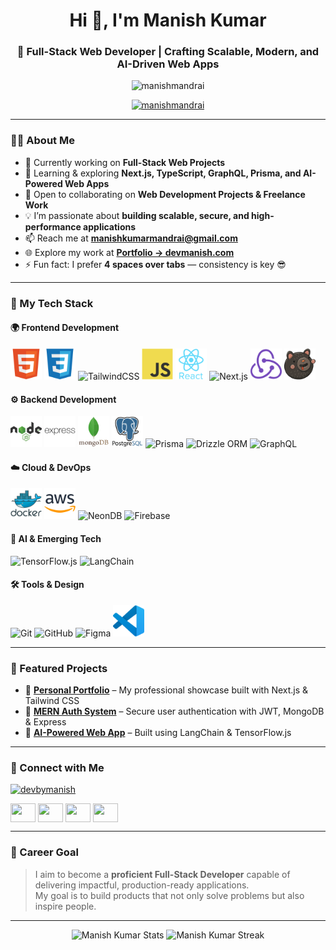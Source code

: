 <h1 align="center">Hi 👋, I'm Manish Kumar</h1>
<h3 align="center">🚀 Full-Stack Web Developer | Crafting Scalable, Modern, and AI-Driven Web Apps</h3>

<p align="center">
  <img src="https://komarev.com/ghpvc/?username=manishmandrai&label=Profile%20Views&color=0e75b6&style=flat" alt="manishmandrai" />
</p>

<p align="center">
  <a href="https://github.com/ryo-ma/github-profile-trophy">
    <img src="https://github-profile-trophy.vercel.app/?username=manishmandrai&theme=tokyonight&margin-w=10&no-bg=true&no-frame=true" alt="manishmandrai" />
  </a>
</p>

---

### 👨‍💻 About Me

- 🔭 Currently working on **Full-Stack Web Projects**  
- 🌱 Learning & exploring **Next.js, TypeScript, GraphQL, Prisma, and AI-Powered Web Apps**  
- 👯 Open to collaborating on **Web Development Projects & Freelance Work**  
- 💡 I’m passionate about **building scalable, secure, and high-performance applications**  
- 📫 Reach me at **manishkumarmandrai@gmail.com**  
- 🌐 Explore my work at [**Portfolio → devmanish.com**](https://www.devmanish.com/)  
- ⚡ Fun fact: I prefer **4 spaces over tabs** — consistency is key 😎  

---

### 🧠 My Tech Stack

#### 🌍 **Frontend Development**
<p align="left">
  <img src="https://raw.githubusercontent.com/devicons/devicon/master/icons/html5/html5-original.svg" width="50" height="50" alt="HTML5"/>
  <img src="https://raw.githubusercontent.com/devicons/devicon/master/icons/css3/css3-original.svg" width="50" height="50" alt="CSS3"/>
  <img src="https://www.vectorlogo.zone/logos/tailwindcss/tailwindcss-icon.svg" width="50" height="50" alt="TailwindCSS"/>
  <img src="https://raw.githubusercontent.com/devicons/devicon/master/icons/javascript/javascript-original.svg" width="50" height="50" alt="JavaScript"/>
  <img src="https://raw.githubusercontent.com/devicons/devicon/master/icons/react/react-original-wordmark.svg" width="50" height="50" alt="React"/>
  <img src="https://cdn.worldvectorlogo.com/logos/nextjs-2.svg" width="50" height="50" alt="Next.js"/>
  <img src="https://raw.githubusercontent.com/devicons/devicon/master/icons/redux/redux-original.svg" width="50" height="50" alt="Redux"/>
  <img src="https://raw.githubusercontent.com/devicons/devicon/master/icons/zustand/zustand-original.svg" width="50" height="50" alt="Zustand"/>
</p>

#### ⚙️ **Backend Development**
<p align="left">
  <img src="https://raw.githubusercontent.com/devicons/devicon/master/icons/nodejs/nodejs-original-wordmark.svg" width="50" height="50" alt="Node.js"/>
  <img src="https://raw.githubusercontent.com/devicons/devicon/master/icons/express/express-original-wordmark.svg" width="50" height="50" alt="Express.js"/>
  <img src="https://raw.githubusercontent.com/devicons/devicon/master/icons/mongodb/mongodb-original-wordmark.svg" width="50" height="50" alt="MongoDB"/>
  <img src="https://raw.githubusercontent.com/devicons/devicon/master/icons/postgresql/postgresql-original-wordmark.svg" width="50" height="50" alt="PostgreSQL"/>
  <img src="https://cdn.worldvectorlogo.com/logos/prisma-3.svg" width="50" height="50" alt="Prisma"/>
  <img src="https://cdn.worldvectorlogo.com/logos/drizzle-orm.svg" width="50" height="50" alt="Drizzle ORM"/>
  <img src="https://cdn.worldvectorlogo.com/logos/graphql.svg" width="50" height="50" alt="GraphQL"/>
</p>

#### ☁️ **Cloud & DevOps**
<p align="left">
  <img src="https://raw.githubusercontent.com/devicons/devicon/master/icons/docker/docker-original-wordmark.svg" width="50" height="50" alt="Docker"/>
  <img src="https://raw.githubusercontent.com/devicons/devicon/master/icons/amazonwebservices/amazonwebservices-original-wordmark.svg" width="50" height="50" alt="AWS"/>
  <img src="https://cdn.worldvectorlogo.com/logos/neon-5.svg" width="50" height="50" alt="NeonDB"/>
  <img src="https://www.vectorlogo.zone/logos/firebase/firebase-icon.svg" width="50" height="50" alt="Firebase"/>
</p>

#### 🧩 **AI & Emerging Tech**
<p align="left">
  <img src="https://cdn.worldvectorlogo.com/logos/tensorflow-2.svg" width="50" height="50" alt="TensorFlow.js"/>
  <img src="https://avatars.githubusercontent.com/u/126733545?s=200&v=4" width="50" height="50" alt="LangChain"/>
</p>

#### 🛠️ **Tools & Design**
<p align="left">
  <img src="https://www.vectorlogo.zone/logos/git-scm/git-scm-icon.svg" width="50" height="50" alt="Git"/>
  <img src="https://www.vectorlogo.zone/logos/github/github-icon.svg" width="50" height="50" alt="GitHub"/>
  <img src="https://www.vectorlogo.zone/logos/figma/figma-icon.svg" width="50" height="50" alt="Figma"/>
  <img src="https://raw.githubusercontent.com/devicons/devicon/master/icons/vscode/vscode-original.svg" width="50" height="50" alt="VS Code"/>
</p>

---

### 🌟 Featured Projects
- 🚀 [**Personal Portfolio**](https://www.devmanish.com/) – My professional showcase built with Next.js & Tailwind CSS  
- 💼 [**MERN Auth System**](https://github.com/ManishMandrai) – Secure user authentication with JWT, MongoDB & Express  
- 🧠 [**AI-Powered Web App**](https://github.com/ManishMandrai) – Built using LangChain & TensorFlow.js  

---

### 🤝 Connect with Me

<p align="left">
  <a href="https://twitter.com/devbymanish" target="blank"><img src="https://img.shields.io/twitter/follow/devbymanish?logo=twitter&style=for-the-badge" alt="devbymanish"/></a>
</p>

<p align="left">
  <a href="https://twitter.com/manishkumar3114" target="blank"><img align="center" src="https://raw.githubusercontent.com/rahuldkjain/github-profile-readme-generator/master/src/images/icons/Social/twitter.svg" height="30" width="40" /></a>
  <a href="https://www.linkedin.com/in/manish-kumar-mandrai/" target="blank"><img align="center" src="https://raw.githubusercontent.com/rahuldkjain/github-profile-readme-generator/master/src/images/icons/Social/linked-in-alt.svg" height="30" width="40" /></a>
  <a href="https://www.instagram.com/manish._.mandrai/" target="blank"><img align="center" src="https://raw.githubusercontent.com/rahuldkjain/github-profile-readme-generator/master/src/images/icons/Social/instagram.svg" height="30" width="40" /></a>
  <a href="https://www.youtube.com/@manish.mandrai" target="blank"><img align="center" src="https://raw.githubusercontent.com/rahuldkjain/github-profile-readme-generator/master/src/images/icons/Social/youtube.svg" height="30" width="40" /></a>
</p>

---

### 💼 Career Goal
> I aim to become a **proficient Full-Stack Developer** capable of delivering impactful, production-ready applications.  
> My goal is to build products that not only solve problems but also inspire people.

---

<p align="center">
  <img src="https://github-readme-stats.vercel.app/api?username=manishmandrai&show_icons=true&theme=tokyonight" alt="Manish Kumar Stats" />
  <img src="https://github-readme-streak-stats.herokuapp.com/?user=manishmandrai&theme=tokyonight" alt="Manish Kumar Streak" />
</p>
